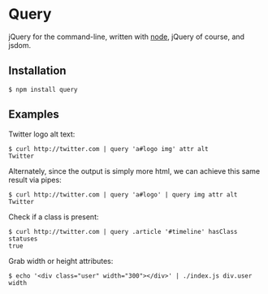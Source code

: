 
# Query

 jQuery for the command-line, written with [node](http://nodejs.org), jQuery of course, and jsdom.

## Installation

    $ npm install query

## Examples

  Twitter logo alt text:
  
    $ curl http://twitter.com | query 'a#logo img' attr alt
    Twitter

  Alternately, since the output is simply more html, we can achieve this same result via pipes:
  
    $ curl http://twitter.com | query 'a#logo' | query img attr alt
    Twitter

  Check if a class is present:
  
    $ curl http://twitter.com | query .article '#timeline' hasClass statuses
    true

  Grab width or height attributes:
  
    $ echo '<div class="user" width="300"></div>' | ./index.js div.user width